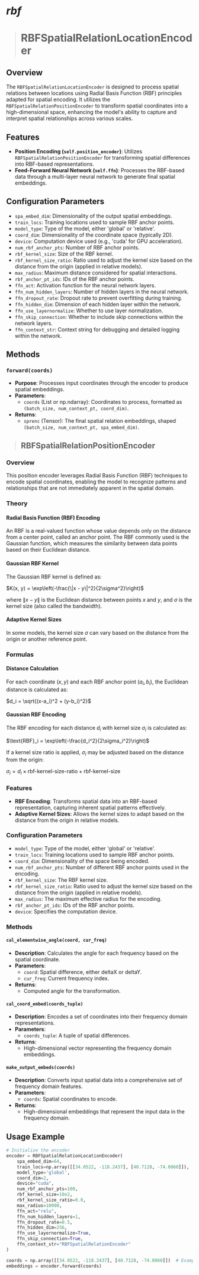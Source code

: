 # <em>rbf</em>

> # RBFSpatialRelationLocationEncoder

## Overview
The `RBFSpatialRelationLocationEncoder` is designed to process spatial relations between locations using Radial Basis Function (RBF) principles adapted for spatial encoding. It utilizes the `RBFSpatialRelationPositionEncoder` to transform spatial coordinates into a high-dimensional space, enhancing the model's ability to capture and interpret spatial relationships across various scales.

## Features
- **Position Encoding (`self.position_encoder`)**: Utilizes `RBFSpatialRelationPositionEncoder` for transforming spatial differences into RBF-based representations.
- **Feed-Forward Neural Network (`self.ffn`)**: Processes the RBF-based data through a multi-layer neural network to generate final spatial embeddings.

## Configuration Parameters
- `spa_embed_dim`: Dimensionality of the output spatial embeddings.
- `train_locs`: Training locations used to sample RBF anchor points.
- `model_type`: Type of the model, either 'global' or 'relative'.
- `coord_dim`: Dimensionality of the coordinate space (typically 2D).
- `device`: Computation device used (e.g., 'cuda' for GPU acceleration).
- `num_rbf_anchor_pts`: Number of RBF anchor points.
- `rbf_kernel_size`: Size of the RBF kernel.
- `rbf_kernel_size_ratio`: Ratio used to adjust the kernel size based on the distance from the origin (applied in relative models).
- `max_radius`: Maximum distance considered for spatial interactions.
- `rbf_anchor_pt_ids`: IDs of the RBF anchor points.
- `ffn_act`: Activation function for the neural network layers.
- `ffn_num_hidden_layers`: Number of hidden layers in the neural network.
- `ffn_dropout_rate`: Dropout rate to prevent overfitting during training.
- `ffn_hidden_dim`: Dimension of each hidden layer within the network.
- `ffn_use_layernormalize`: Whether to use layer normalization.
- `ffn_skip_connection`: Whether to include skip connections within the network layers.
- `ffn_context_str`: Context string for debugging and detailed logging within the network.

## Methods
### `forward(coords)`
- **Purpose**: Processes input coordinates through the encoder to produce spatial embeddings.
- **Parameters**:
  - `coords` (List or np.ndarray): Coordinates to process, formatted as `(batch_size, num_context_pt, coord_dim)`.
- **Returns**:
  - `sprenc` (Tensor): The final spatial relation embeddings, shaped `(batch_size, num_context_pt, spa_embed_dim)`.

> ## RBFSpatialRelationPositionEncoder

### Overview
This position encoder leverages Radial Basis Function (RBF) techniques to encode spatial coordinates, enabling the model to recognize patterns and relationships that are not immediately apparent in the spatial domain.
### Theory

#### Radial Basis Function (RBF) Encoding

An RBF is a real-valued function whose value depends only on the distance from a center point, called an anchor point.
The RBF commonly used is the Gaussian function, which measures the similarity between data points based on their Euclidean distance.

#### Gaussian RBF Kernel

The Gaussian RBF kernel is defined as:

$K(x, y) = \exp\left(-\frac{\|x - y\|^2}{2\sigma^2}\right)$

where $\|x - y\|$ is the Euclidean distance between points $x$ and $y$, and $\sigma$ is the kernel size (also called the bandwidth).

#### Adaptive Kernel Sizes

In some models, the kernel size $\sigma$ can vary based on the distance from the origin or another reference point.

### Formulas

#### Distance Calculation

For each coordinate $(x, y)$ and each RBF anchor point $(a_i, b_i)$, the Euclidean distance is calculated as:

$d_i = \sqrt{(x-a_i)^2 + (y-b_i)^2}$

#### Gaussian RBF Encoding

The RBF encoding for each distance $d_i$ with kernel size $\sigma_i$ is calculated as:

$\text{RBF}_i = \exp\left(-\frac{d_i^2}{2\sigma_i^2}\right)$

If a kernel size ratio is applied, $\sigma_i$ may be adjusted based on the distance from the origin:

$\sigma_i = d_i \times \text{rbf-kernel-size-ratio} + \text{rbf-kernel-size}$

### Features
- **RBF Encoding**: Transforms spatial data into an RBF-based representation, capturing inherent spatial patterns effectively.
- **Adaptive Kernel Sizes**: Allows the kernel sizes to adapt based on the distance from the origin in relative models.

### Configuration Parameters
- `model_type`: Type of the model, either 'global' or 'relative'.
- `train_locs`: Training locations used to sample RBF anchor points.
- `coord_dim`: Dimensionality of the space being encoded.
- `num_rbf_anchor_pts`: Number of different RBF anchor points used in the encoding.
- `rbf_kernel_size`: The RBF kernel size.
- `rbf_kernel_size_ratio`: Ratio used to adjust the kernel size based on the distance from the origin (applied in relative models).
- `max_radius`: The maximum effective radius for the encoding.
- `rbf_anchor_pt_ids`: IDs of the RBF anchor points.
- `device`: Specifies the computation device.

### Methods

#### `cal_elementwise_angle(coord, cur_freq)`
- **Description**: Calculates the angle for each frequency based on the spatial coordinate.
- **Parameters**:
  - `coord`: Spatial difference, either deltaX or deltaY.
  - `cur_freq`: Current frequency index.
- **Returns**:
  - Computed angle for the transformation.

#### `cal_coord_embed(coords_tuple)`
- **Description**: Encodes a set of coordinates into their frequency domain representations.
- **Parameters**:
  - `coords_tuple`: A tuple of spatial differences.
- **Returns**:
  - High-dimensional vector representing the frequency domain embeddings.

#### `make_output_embeds(coords)`
- **Description**: Converts input spatial data into a comprehensive set of frequency domain features.
- **Parameters**:
  - `coords`: Spatial coordinates to encode.
- **Returns**:
  - High-dimensional embeddings that represent the input data in the frequency domain.

## Usage Example
```python
# Initialize the encoder
encoder = RBFSpatialRelationLocationEncoder(
    spa_embed_dim=64,
    train_locs=np.array([[34.0522, -118.2437], [40.7128, -74.0060]]),  # Example train_locs
    model_type='global',
    coord_dim=2,
    device="cuda",
    num_rbf_anchor_pts=100,
    rbf_kernel_size=10e2,
    rbf_kernel_size_ratio=0.0,
    max_radius=10000,
    ffn_act="relu",
    ffn_num_hidden_layers=1,
    ffn_dropout_rate=0.5,
    ffn_hidden_dim=256,
    ffn_use_layernormalize=True,
    ffn_skip_connection=True,
    ffn_context_str="RBFSpatialRelationEncoder"
)

coords = np.array([[34.0522, -118.2437], [40.7128, -74.0060]])  # Example coordinate data
embeddings = encoder.forward(coords)
